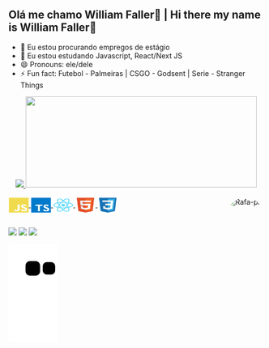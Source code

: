 ## Olá me chamo William Faller👋 | Hi there my name is William Faller👋

- 🔭 Eu estou procurando empregos de estágio
- 🌱 Eu estou estudando Javascript, React/Next JS
- 😄 Pronouns: ele/dele
- ⚡ Fun fact: Futebol - Palmeiras | CSGO - Godsent | Serie - Stranger Things
<div align="center">
  <a href="https://github.com/WilliamFaller">
  <img height="180em" src="https://github-readme-stats.vercel.app/api?username=williamfaller&show_icons=true&theme=dracula&include_all_commits=true&count_private=true"/> <img height="180em" width="456.92px" src="https://github-readme-stats.vercel.app/api/top-langs/?username=williamfaller&layout=compact&theme=dracula"/> 
</div>
<div style="display: inline_block"><br>
  <img align="center" alt="Rafa-Js" height="30" width="40" src="https://raw.githubusercontent.com/devicons/devicon/master/icons/javascript/javascript-plain.svg">
  <img align="center" alt="Rafa-Ts" height="30" width="40" src="https://raw.githubusercontent.com/devicons/devicon/master/icons/typescript/typescript-plain.svg">
  <img align="center" alt="Rafa-React" height="30" width="40" src="https://raw.githubusercontent.com/devicons/devicon/master/icons/react/react-original.svg">
  <img align="center" alt="Rafa-HTML" height="30" width="40" src="https://raw.githubusercontent.com/devicons/devicon/master/icons/html5/html5-original.svg">
  <img align="center" alt="Rafa-CSS" height="30" width="40" src="https://raw.githubusercontent.com/devicons/devicon/master/icons/css3/css3-original.svg">
  <img align="right" alt="Rafa-pic" height="150" style="border-radius:50px;" src="https://c.tenor.com/ZBgQ8ypU6G8AAAAd/ta-vento.gif?width=676&height=676">
</div>
  
  ##
 
<div> 
  <a href="https://www.instagram.com/william.faller/" target="_blank"><img src="https://img.shields.io/badge/-Instagram-%23E4405F?style=for-the-badge&logo=instagram&logoColor=white" target="_blank"></a>
  <a href = "mailto:faller0903@gmail.com"><img src="https://img.shields.io/badge/-Gmail-%23333?style=for-the-badge&logo=gmail&logoColor=white" target="_blank"></a>
  <a href="https://www.linkedin.com/in/william-faller/" target="_blank"><img src="https://img.shields.io/badge/-LinkedIn-%230077B5?style=for-the-badge&logo=linkedin&logoColor=white" target="_blank"></a> 
 
  ![Snake animation](https://github.com/williamfaller/williamfaller/blob/output/github-contribution-grid-snake.svg)
 
</div>
